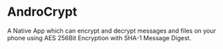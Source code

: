# AndroCrypt
A Native App which can encrypt and decrypt messages and files on your phone using AES 256Bit Encryption with SHA-1 Message Digest.
